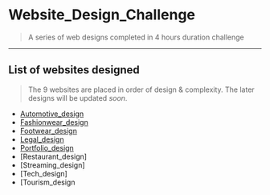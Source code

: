 # Website_Design_Challenge
> A series of web designs completed in 4 hours duration challenge

***
## List of websites designed
> The 9 websites are placed in order of design & complexity. The later designs will be updated _soon_.

- [Automotive_design](https://taurusilver7.github.io/Website_Design_Challenge/Automotive_Design/)
- [Fashionwear_design](https://taurusilver7.github.io/Website_Design_Challenge/Fashionwear_Design/)
- [Footwear_design](https://taurusilver7.github.io/Website_Design_Challenge/footwear_design/)
- [Legal_design](https://taurusilver7.github.io/Website_Design_Challenge/Legal_Advice_Design/)
- [Portfolio_design](https://taurusilver7.github.io/Website_Design_Challenge/Portfolio_Design/)
- [Restaurant_design]
- [Streaming_design]
- [Tech_design]
- [Tourism_design
